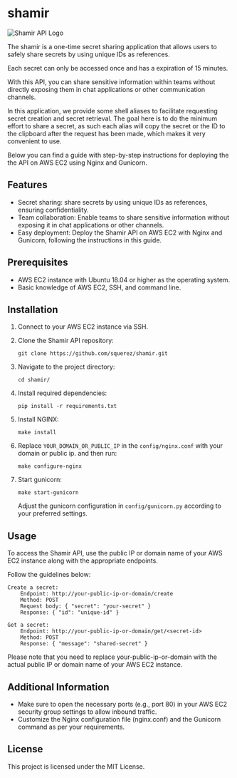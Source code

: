 # shamir

![Shamir API Logo](shamir-api-logo.png)

The shamir is a one-time secret sharing application that allows users to 
safely share secrets by using unique IDs as references. 

Each secret can only be accessed once and has a expiration of 15 minutes.

With this API, you can share sensitive information within teams 
without directly exposing them in chat applications or other communication channels. 

In this application, we provide some shell aliases to facilitate requesting secret creation and 
secret retrieval. The goal here is to do the minimum effort to share a secret, as such each alias 
will copy the secret or the ID to the clipboard after the request has been made, which makes it 
very convenient to use.

Below you can find a guide with step-by-step instructions for deploying the 
the API on AWS EC2 using Nginx and Gunicorn.

## Features

- Secret sharing: share secrets by using unique IDs as references, ensuring confidentiality.
- Team collaboration: Enable teams to share sensitive information without exposing it in chat applications or other channels.
- Easy deployment: Deploy the Shamir API on AWS EC2 with Nginx and Gunicorn, following the instructions in this guide.

## Prerequisites

- AWS EC2 instance with Ubuntu 18.04 or higher as the operating system.
- Basic knowledge of AWS EC2, SSH, and command line.

## Installation

1. Connect to your AWS EC2 instance via SSH.
2. Clone the Shamir API repository:

   ```shell
   git clone https://github.com/squerez/shamir.git
   ```
3. Navigate to the project directory:

   ```shell
   cd shamir/
   ```
4. Install required dependencies:

   ```shell
   pip install -r requirements.txt
   ```
5. Install NGINX:

   ```shell
   make install
   ```
6. Replace `YOUR_DOMAIN_OR_PUBLIC_IP` in the `config/nginx.conf` with your domain or public ip.
   and then run:

   ```shell
   make configure-nginx
   ```
7. Start gunicorn:
   ```shell
   make start-gunicorn
   ```
   Adjust the gunicorn configuration in `config/gunicorn.py` according to your preferred settings.

## Usage 

To access the Shamir API, use the public IP or domain name of your 
AWS EC2 instance along with the appropriate endpoints. 

Follow the guidelines below:

    Create a secret:
        Endpoint: http://your-public-ip-or-domain/create
        Method: POST
        Request body: { "secret": "your-secret" }
        Response: { "id": "unique-id" }

    Get a secret:
        Endpoint: http://your-public-ip-or-domain/get/<secret-id>
        Method: POST
        Response: { "message": "shared-secret" }

Please note that you need to replace your-public-ip-or-domain 
with the actual public IP or domain name of your AWS EC2 instance.


## Additional Information

- Make sure to open the necessary ports (e.g., port 80) in your AWS EC2 security group settings to allow inbound traffic.
- Customize the Nginx configuration file (nginx.conf) and the Gunicorn command as per your requirements.
    

## License

This project is licensed under the MIT License.
